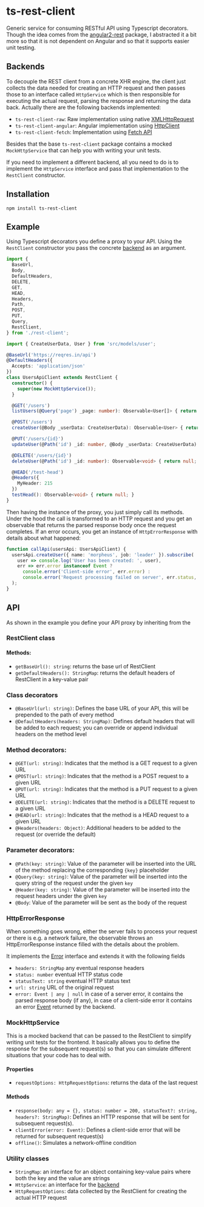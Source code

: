 # ts-rest-client

Generic service for consuming RESTful API using Typescript decorators. Though the idea comes from the [angular2-rest](https://github.com/Paldom/angular2-rest) package, I abstracted it a bit more so that it is not dependent on Angular and so that it supports easier unit testing.

## Backends

To decouple the REST client from a concrete XHR engine, the client just collects the data needed for creating an HTTP request and then passes those to an interface called `HttpService` which is then responsible for executing the actual request, parsing the response and returning the data back. Actually there are the following backends implemented:

 - `ts-rest-client-raw`: Raw implementation using native [XMLHttpRequest](https://developer.mozilla.org/en-US/docs/Web/API/XMLHttpRequest)
 - `ts-rest-client-angular`: Angular implementation using [HttpClient](https://angular.io/api/common/http/HttpClient)
 - `ts-rest-client-fetch`: Implementation using [Fetch API](https://developer.mozilla.org/en-US/docs/Web/API/Fetch_API)

Besides that the base `ts-rest-client` package contains a mocked `MockHttpService` that can help you with writing your unit tests.

If you need to implement a different backend, all you need to do is to implement the `HttpService` interface and pass that implementation to the `RestClient` constructor.

## Installation

`npm install ts-rest-client`

## Example

Using Typescript decorators you define a proxy to your API. Using the `RestClient` constructor you pass the concrete [backend](#backends) as an argument.

```ts
import {
  BaseUrl,
  Body,
  DefaultHeaders,
  DELETE,
  GET,
  HEAD,
  Headers,
  Path,
  POST,
  PUT,
  Query,
  RestClient,
} from './rest-client';

import { CreateUserData, User } from 'src/models/user';

@BaseUrl('https://reqres.in/api')
@DefaultHeaders({
  Accepts: 'application/json'
})
class UsersApiClient extends RestClient {
  constructor() {
    super(new MockHttpService());
  }

  @GET('/users')
  listUsers(@Query('page') _page: number): Observable<User[]> { return null; }

  @POST('/users')
  createUser(@Body _userData: CreateUserData): Observable<User> { return null; }

  @PUT('/users/{id}')
  updateUser(@Path('id') _id: number, @Body _userData: CreateUserData): Observable<User> { return null; }

  @DELETE('/users/{id}')
  deleteUser(@Path('id') _id: number): Observable<void> { return null; }

  @HEAD('/test-head')
  @Headers({
    MyHeader: 215
  })
  testHead(): Observable<void> { return null; }
}
```

Then having the instance of the proxy, you just simply call its methods. Under the hood the call is transformed to an HTTP request and you get an observable that returns the parsed response body once the request completes. If an error occurs, you get an instance of `HttpErrorResponse` with details about what happened:

```ts
function callApi(usersApi: UsersApiClient) {
  usersApi.createUser({ name: 'morpheus', job: 'leader' }).subscribe(
    user => console.log('User has been created: ', user),
    err => err.error instanceof Event ?
      console.error('Client-side error', err.error) :
      console.error('Request processing failed on server', err.status, err.error)
  );
}
```

## API

As shown in the example you define your API proxy by inheriting from the
### RestClient class
#### Methods:
- `getBaseUrl(): string`: returns the base url of RestClient
- `getDefaultHeaders(): StringMap`: returns the default headers of RestClient in a key-value pair

### Class decorators
- `@BaseUrl(url: string)`: Defines the base URL of your API, this will be prepended to the path of every method
- `@DefaultHeaders(headers: StringMap)`: Defines default headers that will be added to each request; you can override or append individual headers on the method level

### Method decorators:
- `@GET(url: string)`: Indicates that the method is a GET request to a given URL
- `@POST(url: string)`: Indicates that the method is a POST request to a given URL
- `@PUT(url: string)`: Indicates that the method is a PUT request to a given URL
- `@DELETE(url: string)`: Indicates that the method is a DELETE request to a given URL
- `@HEAD(url: string)`: Indicates that the method is a HEAD request to a given URL
- `@Headers(headers: Object)`: Additional headers to be added to the request (or override the default)

### Parameter decorators:
- `@Path(key: string)`: Value of the parameter will be inserted into the URL of the method replacing the corresponding `{key}` placeholder
- `@Query(key: string)`: Value of the parameter will be inserted into the query string of the request under the given `key`
- `@Header(key: string)`: Value of the parameter will be inserted into the request headers under the given `key`
- `@Body`: Value of the parameter will be sent as the body of the request

### HttpErrorResponse
When something goes wrong, either the server fails to process your request or there is e.g. a network failure, the observable throws an HttpErrorResponse instance filled with the details about the problem.

It implements the [Error](https://developer.mozilla.org/en-US/docs/Web/JavaScript/Reference/Global_Objects/Error) interface and extends it with the following fields
- `headers: StringMap` any eventual response headers
- `status: number` eventual HTTP status code
- `statusText: string` eventual HTTP status text
- `url: string` URL of the original request
- `error: Event | any | null` in case of a server error, it contains the parsed response body (if any), in case of a client-side error it contains an error [Event](https://developer.mozilla.org/en-US/docs/Web/API/Event) returned by the backend.

### MockHttpService
This is a mocked backend that can be passed to the RestClient to simplify writing unit tests for the frontend. It basically allows you to define the response for the subsequent request(s) so that you can simulate different situations that your code has to deal with.

#### Properties
 - `requestOptions: HttpRequestOptions`: returns the data of the last request

#### Methods
 - `response(body: any = {}, status: number = 200, statusText?: string, headers?: StringMap)`: Defines an HTTP response that will be sent for subsequent request(s).
 - `clientError(error: Event)`: Defines a client-side error that will be returned for subsequent request(s)
 - `offline()`: Simulates a network-offline condition 

### Utility classes
- `StringMap`: an interface for an object containing key-value pairs where both the key and the value are strings
- `HttpService`: an interface for the [backend](#backends)
- `HttpRequestOptions`: data collected by the RestClient for creating the actual HTTP request
